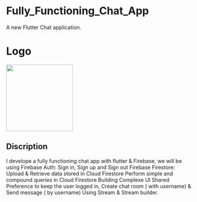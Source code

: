 # Fully_Functioning_Chat_App

A new Flutter Chat application.

# Logo
<img src='https://user-images.githubusercontent.com/73393935/105001008-f046fe00-5a50-11eb-976d-a1f7ea616984.png' width=180 />

## Discription
 I develope a fully functioning chat app with flutter & Firebase, we will be using 
Firebase Auth: Sign in, Sign up and Sign out
Firebase Firestore: Upload & Retrieve data stored in Cloud Firestore
Perform simple and compound queries in Cloud Firestore
Building Complexe UI
Shared Preference to keep the user logged in, Create chat room ( with username) & Send message ( by username)
Using Stream & Stream builder.


